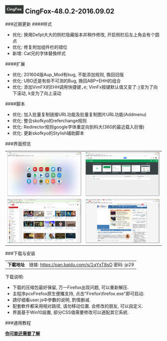 ## ![icon](../../img/icon.jpg) CingFox-48.0.2-2016.09.02

###近期更新
####样式
- 优化: 换用Defpt大大的侧栏隐藏版本并稍作修改, 开启侧栏后左上角会有个圆点
- 优化: 修复附加组件栏的错位
- 新增: Cat兄的字体替換样式

####扩展
- 优化: 201604版Aup_Mod有bug, 不能添加规则, 換回旧版
- 优化: UBO还是有些不可测的Bug, 換回ABP+EHH的组合
- 优化: 添加VimFX的EHH调用快捷键<kbd>,e</kbd>; VimFx按键默认值又变了:<kbd>j</kbd>变为了向下滚动, <kbd>k</kbd>变为了向上滚动

####脚本
- 优化: 加入批量复制链接URL功能及批量复制图片URL功能(Addmenu)
- 优化: 整合skofkyo的referchange规则
- 优化: Redirector规则google字体重定向到科大(360的最近载入巨慢)
- 优化: 更新skofkyo的Stylish辅助脚本

###界面预览

| | |
| :-- | :-- |
| ![](../../img/48.0.2-2016.09.02/preview.jpg) | ![](../../img/48.0.2-2016.09.02/preview-2.jpg) |
| ![](../../img/48.0.2-2016.09.02/preview-3.jpg) | ![](../../img/48.0.2-2016.09.02/preview-4.jpg) |

###下载与安装

| |  |
| :-- | :-- |
| **下載地址** | 链接: https://pan.baidu.com/s/1qYxT8sO 密码: jp29 |

下载说明:
- 下载的压缩包最好保留, 万一Firefox出现问题, 可以重新解压.
- 主程序pcxFirefox原生便攜支持, 点击"Firefox\firefox.exe"即可启动.
- 請仔细看user.js中參數的说明, 酌情删减.
- 配套軟件都采用相对路径, 请勿移动位置. 会修改的朋友, 可以自定义.
- 界面基于Win10設置, 部分CSS值需要修改可以適配其它系統.

###通用教程

[**你可能还需要了解**](../..#你可能还需要了解)